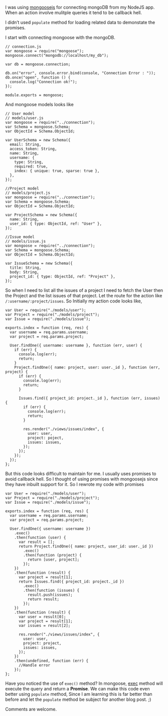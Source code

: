 I was using [mongoosejs](http://mongoosejs.com/) for connecting mongoDB from my NodeJS app. When an action involve mulitple queries it tend to be callback hell.

I didn’t used `populate` method for loading related data to demonstate the promises.

I start with connecting mongoose with the mongoDB.

    // connection.js
    var mongoose = require("mongoose");
    mongoose.connect("mongodb://localhost/my_db");

    var db = mongoose.connection;

    db.on("error", console.error.bind(console, "Connection Error : "));
    db.once("open", function () {
      console.log("Connection ok!");
    });

    module.exports = mongoose;

And mongoose models looks like

    // User model
    // models/user.js
    var mongoose = require("../connection");
    var Schema = mongoose.Schema;
    var ObjectId = Schema.ObjectId;

    var UserSchema = new Schema({
      email: String,
      access_token: String,
      name: String,
      username: {
        type: String,
        required: true,
        index: { unique: true, sparse: true },
      },
    });

    //Project model
    // models/project.js
    var mongoose = require("../connection");
    var Schema = mongoose.Schema;
    var ObjectId = Schema.ObjectId;

    var ProjectSchema = new Schema({
      name: String,
      user_id: { type: ObjectId, ref: "User" },
    });

    //Issue model
    // models/issue.js
    var mongoose = require("../connection");
    var Schema = mongoose.Schema;
    var ObjectId = Schema.ObjectId;

    var IssueSchema = new Schema({
      title: String,
      body: String,
      project_id: { type: ObjectId, ref: "Project" },
    });

So when I need to list all the issues of a project I need to fetch the User then the Project and the list issues of that project. Let the route for the action like `/:username/:project/issues`. So Initially my action code looks like,

    var User = require("./models/user");
    var Project = require("./models/project");
    var Issue = require("./models/issue");

    exports.index = function (req, res) {
      var username = req.params.username;
      var project = req.params.project;

      User.findOne({ username: username }, function (err, user) {
        if (err) {
          console.log(err);
          return;
        }
        Project.findOne({ name: project, user: user._id }, function (err, project) {
          if (err) {
            console.log(err);
            return;
          }

          Issues.find({ project_id: project._id }, function (err, issues) {
            if (err) {
              console.log(err);
              return;
            }

            res.render("./views/issues/index", {
              user: user,
              project: poject,
              issues: issues,
            });
          });
        });
      });
    };

But this code looks difficult to maintain for me. I usually uses promises to avoid callback hell. So I thought of using promises with mongoosejs since they have inbuilt support for it. So I rewrote my code with promises

    var User = require("./models/user");
    var Project = require("./models/project");
    var Issue = require("./models/issue");

    exports.index = function (req, res) {
      var username = req.params.username;
      var project = req.params.project;

      User.findOne({ username: username })
        .exec()
        .then(function (user) {
          var result = [];
          return Project.findOne({ name: project, user_id: user._id })
            .exec()
            .then(function (project) {
              return [user, project];
            });
        })
        .then(function (result) {
          var project = result[1];
          return Issues.find({ project_id: project._id })
            .exec()
            .then(function (issues) {
              result.push(issues);
              return result;
            });
        })
        .then(function (result) {
          var user = result[0];
          var project = result[1];
          var issues = result[2];

          res.render("./views/issues/index", {
            user: user,
            project: project,
            issues: issues,
          });
        })
        .then(undefined, function (err) {
          //Handle error
        });
    };

Have you noticed the use of `exec()` method? In mongoose, [exec](http://mongoosejs.com/docs/api.html#query_Query-exec) method will execute the query and return a **Promise**. We can make this code even better using `populate` method, Since I am learning this is far better than before and let the `populate` method be subject for another blog post. ;)

Comments are welcome.
